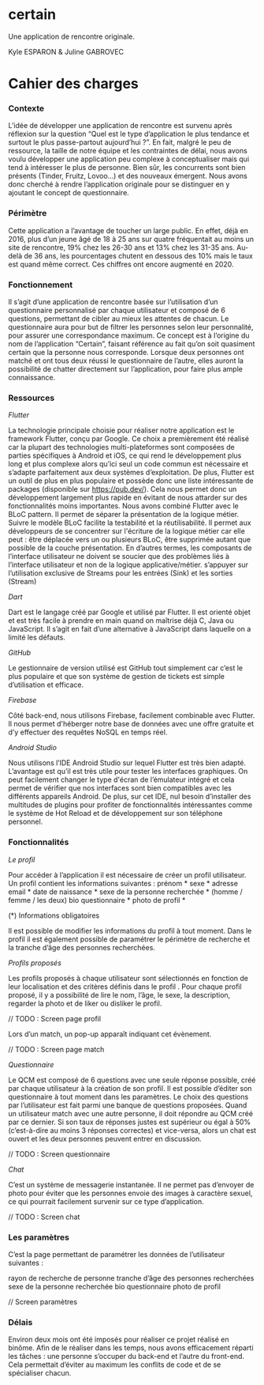 # certain

Une application de rencontre originale.

Kyle ESPARON & Juline GABROVEC

# Cahier des charges

### Contexte 

L’idée de développer une application de rencontre est survenu après réflexion sur la question “Quel est le type d’application le plus tendance et surtout le plus passe-partout aujourd’hui ?”. En fait, malgré le peu de ressource, la taille de notre équipe et les contraintes de délai, nous avons voulu développer une application peu complexe à conceptualiser mais qui tend à intéresser le plus de personne.
Bien sûr, les concurrents sont bien présents (Tinder, Fruitz, Lovoo…) et des nouveaux émergent. Nous avons donc cherché à rendre l’application originale pour se distinguer en y ajoutant le concept de questionnaire.

### Périmètre

Cette application a l’avantage de toucher un large public. En effet, déjà en 2016, plus d’un jeune âgé de 18 à 25 ans sur quatre fréquentait au moins un site de rencontre, 19% chez les 26-30 ans et 13% chez les 31-35 ans. Au-delà de 36 ans, les pourcentages chutent en dessous des 10% mais le taux est quand même correct. Ces chiffres ont encore augmenté en 2020.

### Fonctionnement

Il s’agit d’une application de rencontre basée sur l’utilisation d’un questionnaire personnalisé par chaque utilisateur et composé de 6 questions, permettant de cibler au mieux les attentes de chacun. Le questionnaire aura pour but de filtrer les personnes selon leur personnalité, pour assurer une correspondance maximum. Ce concept est à l’origine du nom de l’application “Certain”, faisant référence au fait qu’on soit quasiment certain que la personne nous corresponde. 
Lorsque deux personnes ont matché et ont tous deux réussi le questionnaire de l’autre, elles auront la possibilité de chatter directement sur l’application, pour faire plus ample connaissance.

### Ressources

_*Flutter*_

La technologie principale choisie pour réaliser notre application est le framework Flutter, conçu par Google.
Ce choix a premièrement été réalisé car la plupart des technologies multi-plateformes sont composées de parties spécifiques à Android et iOS, ce qui rend le développement plus long et plus complexe alors qu’ici seul un code commun est nécessaire et s’adapte parfaitement aux deux systèmes d’exploitation.
De plus, Flutter est un outil de plus en plus populaire et possède donc une liste intéressante de packages (disponible sur https://pub.dev/). Cela nous permet donc un développement largement plus rapide en évitant de nous attarder sur des fonctionnalités moins importantes.
Nous avons combiné Flutter avec le BLoC pattern. Il permet de séparer la présentation de la logique métier. Suivre le modèle BLoC facilite la testabilité et la réutilisabilité. Il permet aux développeurs de se concentrer sur l'écriture de la logique métier car elle peut :
être déplacée vers un ou plusieurs BLoC,
être supprimée autant que possible de la couche présentation. En d’autres termes, les composants de l’interface utilisateur ne doivent se soucier que des problèmes liés à l’interface utilisateur et non de la logique applicative/métier.
s’appuyer sur l’utilisation exclusive de Streams pour les entrées (Sink) et les sorties (Stream)


_*Dart*_

Dart est le langage créé par Google et utilisé par Flutter. Il est orienté objet et est très facile à prendre en main quand on maîtrise déjà C, Java ou JavaScript. Il s’agit en fait d’une alternative à JavaScript dans laquelle on a limité les défauts.

_*GitHub*_

Le gestionnaire de version utilisé est GitHub tout simplement car c’est le plus populaire et que son système de gestion de tickets est simple d’utilisation et efficace.

_*Firebase*_

Côté back-end, nous utilisons Firebase, facilement combinable avec Flutter. Il nous permet d'héberger notre base de données avec une offre gratuite et d’y effectuer des requêtes NoSQL en temps réel.

_*Android Studio*_

Nous utilisons l’IDE Android Studio sur lequel Flutter est très bien adapté. L’avantage est qu’il est très utile pour tester les interfaces graphiques. On peut facilement changer le type d'écran de l’émulateur intégré et cela permet de vérifier que nos interfaces sont bien compatibles avec les différents appareils Android.
De plus, sur cet IDE, nul besoin d’installer des multitudes de plugins pour profiter de fonctionnalités intéressantes comme le système de Hot Reload et de développement sur son téléphone personnel.

### Fonctionnalités

_*Le profil*_

Pour accéder à l’application il est nécessaire de créer un profil utilisateur. Un profil contient les informations suivantes : 
prénom *
sexe *
adresse email *
date de naissance *
sexe de la personne recherchée * (homme / femme / les deux)
bio
questionnaire *
photo de profil *

(*) Informations obligatoires

Il est possible de modifier les informations du profil à tout moment. 
Dans le profil il est également possible de paramétrer le périmètre de recherche et  la tranche d’âge des personnes recherchées.

_*Profils proposés*_

Les profils proposés à chaque utilisateur sont sélectionnés en fonction de leur localisation et des critères définis dans le profil . 
Pour chaque profil proposé, il y a possibilité de lire le nom, l’âge, le sexe, la description, regarder la photo et de liker ou disliker le profil.

// TODO : Screen page profil

Lors d’un match, un pop-up apparaît indiquant cet évènement.

// TODO : Screen page match

_*Questionnaire*_

Le QCM est composé de 6 questions avec une seule réponse possible, créé par chaque utilisateur à la création de son profil. Il est possible d’éditer son questionnaire à tout moment dans les paramètres. Le choix des questions par l’utilisateur est fait parmi une banque de questions proposées. 
Quand un utilisateur match avec une autre personne, il doit répondre au QCM créé par ce dernier. Si son taux de réponses justes est supérieur ou égal à 50% (c’est-à-dire au moins 3 réponses correctes) et vice-versa, alors un chat est ouvert et les deux personnes peuvent entrer en discussion.

// TODO : Screen questionnaire

_*Chat*_

C’est un système de messagerie instantanée. Il ne permet pas d’envoyer de photo pour éviter que les personnes envoie des images à caractère sexuel, ce qui pourrait facilement survenir sur ce type d’application.

// TODO : Screen chat

### Les paramètres

C’est la page permettant de paramétrer les données de l’utilisateur suivantes :

rayon de recherche de personne
tranche d’âge des personnes recherchées
sexe de la personne recherchée
bio
questionnaire
photo de profil

// Screen paramètres

### Délais

Environ deux mois ont été imposés pour réaliser ce projet réalisé en binôme. Afin de le réaliser dans les temps, nous avons efficacement réparti les tâches : une personne s’occuper du back-end et l’autre du front-end. Cela permettait d’éviter au maximum les conflits de code et de se spécialiser chacun.


